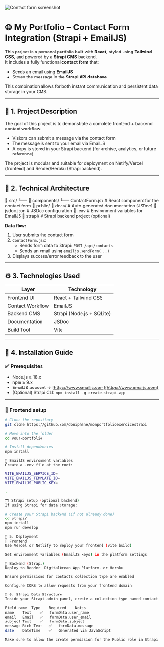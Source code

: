 
![Contact form screenshot](https://github.com/doniphane/monportfolioexercicestrapi/public/1.png)

# 🌐 My Portfolio – Contact Form Integration (Strapi + EmailJS)

This project is a personal portfolio built with **React**, styled using **Tailwind CSS**, and powered by a **Strapi CMS** backend.  
It includes a fully functional **contact form** that:

- Sends an email using **EmailJS**
- Stores the message in the **Strapi API database**

This combination allows for both instant communication and persistent data storage in your CMS.

---

## 📁 1. Project Description

The goal of this project is to demonstrate a complete frontend + backend contact workflow:

- Visitors can submit a message via the contact form
- The message is sent to your email via EmailJS
- A copy is stored in your Strapi backend (for archive, analytics, or future reference)

The project is modular and suitable for deployment on Netlify/Vercel (frontend) and Render/Heroku (Strapi backend).

---

## 🧱 2. Technical Architecture

📁 src/
└── 📁 components/
└── ContactForm.jsx # React component for the contact form
📁 public/
📁 docs/ # Auto-generated documentation (JSDoc)
📄 jsdoc.json # JSDoc configuration
📄 .env # Environment variables for EmailJS
📁 strapi/ # Strapi backend project (optional)


**Data flow:**

1. User submits the contact form
2. `ContactForm.jsx`:
   - Sends form data to Strapi: `POST /api/contacts`
   - Sends an email using `emailjs.sendForm(...)`
3. Displays success/error feedback to the user

---

## ⚙️ 3. Technologies Used

| Layer             | Technology                 |
|-------------------|----------------------------|
| Frontend UI       | React + Tailwind CSS       |
| Contact Workflow  | EmailJS                    |
| Backend CMS       | Strapi (Node.js + SQLite)  |
| Documentation     | JSDoc                      |
| Build Tool        | Vite                       |

---

## 🚀 4. Installation Guide

### ✅ Prerequisites

- Node.js ≥ 18.x
- npm ≥ 9.x
- EmailJS account → [https://www.emailjs.com](https://www.emailjs.com)
- (Optional) Strapi CLI: `npm install -g create-strapi-app`

---

### 🧪 Frontend setup

```bash
# Clone the repository
git clone https://github.com/doniphane/monportfolioexercicestrapi

# Move into the folder
cd your-portfolio

# Install dependencies
npm install

🔐 EmailJS environment variables
Create a .env file at the root:

VITE_EMAILJS_SERVICE_ID=
VITE_EMAILJS_TEMPLATE_ID=
VITE_EMAILJS_PUBLIC_KEY=

.

🗂️ Strapi setup (optional backend)
If using Strapi for data storage:

# Create your Strapi backend (if not already done)
cd strapi/
npm install
npm run develop

🚀 5. Deployment
🔹 Frontend
Use Vercel or Netlify to deploy your frontend (vite build)

Set environment variables (EmailJS keys) in the platform settings

🔸 Backend (Strapi)
Deploy to Render, DigitalOcean App Platform, or Heroku

Ensure permissions for contacts collection type are enabled

Configure CORS to allow requests from your frontend domain

🧩 6. Strapi Data Structure
Inside your Strapi admin panel, create a collection type named contact with the following fields:

Field name	Type	Required	Notes
name	Text	✅	formData.user_name
email	Email	✅	formData.user_email
subject	Text	✅	formData.subject
message	Rich Text	✅	formData.message
date	DateTime	✅	Generated via JavaScript

Make sure to allow the create permission for the Public role in Strapi → Settings → Users & Permissions → Roles.